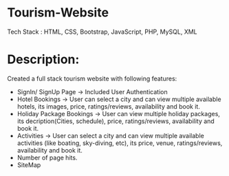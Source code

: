 # Tourism-Website
Tech Stack : HTML, CSS, Bootstrap, JavaScript, PHP, MySQL, XML

# Description:
Created a full stack tourism website with following features:
- SignIn/ SignUp Page -> Included User Authentication
- Hotel Bookings -> User can select a city and can view multiple available hotels, its images, price, ratings/reviews, availability and book it.
- Holiday Package Bookings -> User can view multiple holiday packages, its decription(Cities, schedule), price, ratings/reviews, availability and book it.
- Activities -> User can select a city and can view multiple available activities (like boating, sky-diving, etc), its price, venue, ratings/reviews, availability and book it.
- Number of page hits.
- SiteMap
